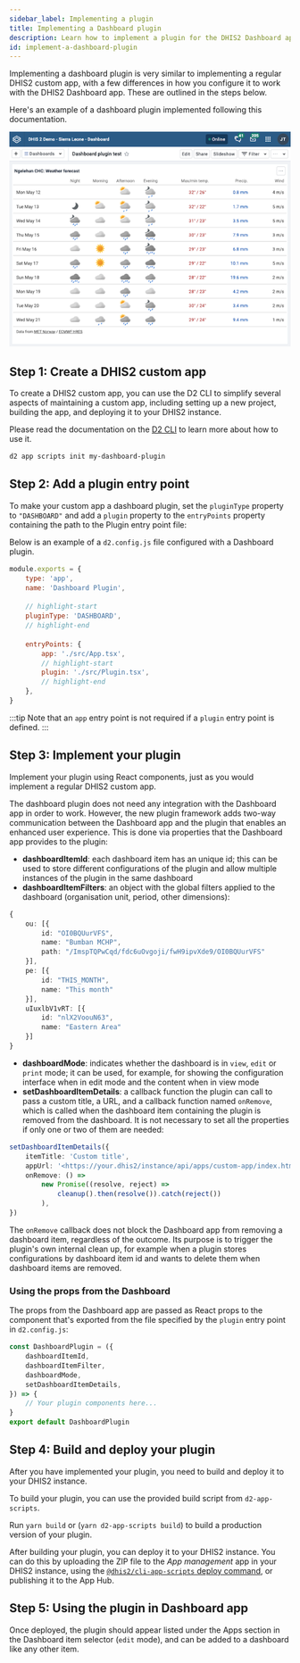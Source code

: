 ```yaml
---
sidebar_label: Implementing a plugin
title: Implementing a Dashboard plugin
description: Learn how to implement a plugin for the DHIS2 Dashboard app.
id: implement-a-dashboard-plugin
---
```


Implementing a dashboard plugin is very similar to implementing a regular DHIS2 custom app, with a few differences in how you configure it to work with the DHIS2 Dashboard app. These are outlined in the steps below.

Here's an example of a dashboard plugin implemented following this documentation.

![Climate data dashboard plugin](./resources/dashboard-plugin-example.png)

## Step 1: Create a DHIS2 custom app

To create a DHIS2 custom app, you can use the D2 CLI to simplify several aspects of maintaining a custom app, including setting up a new project, building the app, and deploying it to your DHIS2 instance.

Please read the documentation on the [D2 CLI](/docs/quickstart/quickstart-web) to learn more about how to use it.

```sh
d2 app scripts init my-dashboard-plugin
```

## Step 2: Add a plugin entry point

To make your custom app a dashboard plugin, set the `pluginType` property to `"DASHBOARD"` and add a `plugin` property to the `entryPoints` property containing the path to the Plugin entry point file:

Below is an example of a `d2.config.js` file configured with a Dashboard plugin.

```js
module.exports = {
    type: 'app',
    name: 'Dashboard Plugin',

    // highlight-start
    pluginType: 'DASHBOARD',
    // highlight-end

    entryPoints: {
        app: './src/App.tsx',
        // highlight-start
        plugin: './src/Plugin.tsx',
        // highlight-end
    },
}
```

:::tip
Note that an `app` entry point is not required if a `plugin` entry point is defined.
:::

## Step 3: Implement your plugin

Implement your plugin using React components, just as you would implement a regular DHIS2 custom app.

The dashboard plugin does not need any integration with the Dashboard app in order to work. However, the new plugin framework adds two-way communication between the Dashboard app and the plugin that enables an enhanced user experience. This is done via properties that the Dashboard app provides to the plugin:

-   **dashboardItemId**: each dashboard item has an unique id; this can be used to store different configurations of the plugin and allow multiple instances of the plugin in the same dashboard
-   **dashboardItemFilters**: an object with the global filters applied to the dashboard (organisation unit, period, other dimensions):

```ts
{
    ou: [{
        id: "OI0BQUurVFS",
        name: "Bumban MCHP",
        path: "/ImspTQPwCqd/fdc6uOvgoji/fwH9ipvXde9/OI0BQUurVFS"
    }],
    pe: [{
        id: "THIS_MONTH",
        name: "This month"
    }],
    uIuxlbV1vRT: [{
        id: "nlX2VoouN63",
        name: "Eastern Area"
    }]
}
```

-   **dashboardMode**: indicates whether the dashboard is in `view`, `edit` or `print` mode; it can be used, for example, for showing the configuration interface when in edit mode and the content when in view mode
-   **setDashboardItemDetails**: a callback function the plugin can call to pass a custom title, a URL, and a callback function named `onRemove`, which is called when the dashboard item containing the plugin is removed from the dashboard. It is not necessary to set all the properties if only one or two of them are needed:

```ts
setDashboardItemDetails({
    itemTitle: 'Custom title',
    appUrl: '<https://your.dhis2/instance/api/apps/custom-app/index.html#/path/to/some/page>',
    onRemove: () =>
        new Promise((resolve, reject) =>
            cleanup().then(resolve()).catch(reject())
        ),
})
```

The `onRemove` callback does not block the Dashboard app from removing a dashboard item, regardless of the outcome.
Its purpose is to trigger the plugin's own internal clean up, for example when a plugin stores configurations by dashboard item id and wants to delete them when dashboard items are removed.

### Using the props from the Dashboard

The props from the Dashboard app are passed as React props to the component that's exported from the file specified by the `plugin` entry point in `d2.config.js`:

```js title="src/Plugin.tsx"
const DashboardPlugin = ({
    dashboardItemId,
    dashboardItemFilter,
    dashboardMode,
    setDashboardItemDetails,
}) => {
    // Your plugin components here...
}
export default DashboardPlugin
```

## Step 4: Build and deploy your plugin

After you have implemented your plugin, you need to build and deploy it to your DHIS2 instance.

To build your plugin, you can use the provided build script from `d2-app-scripts`.

Run `yarn build` or (`yarn d2-app-scripts build`) to build a production version of your plugin.

After building your plugin, you can deploy it to your DHIS2 instance.
You can do this by uploading the ZIP file to the _App management_ app in your DHIS2 instance, using the [`@dhis2/cli-app-scripts` deploy command](http://localhost:3000/docs/app-platform/scripts/deploy), or publishing it to the App Hub.

## Step 5: Using the plugin in Dashboard app

Once deployed, the plugin should appear listed under the Apps section in the Dashboard item selector (`edit` mode), and can be added to a dashboard like any other item.
